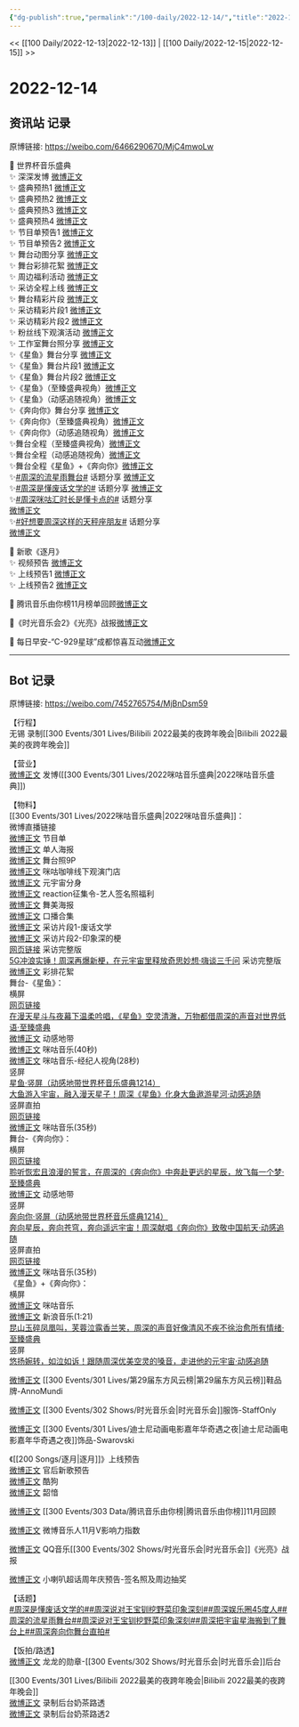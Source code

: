 ```yaml
---
{"dg-publish":true,"permalink":"/100-daily/2022-12-14/","title":"2022-12-14"}
---
```



<< [[100 Daily/2022-12-13\|2022-12-13]] | [[100 Daily/2022-12-15\|2022-12-15]] >>

# 2022-12-14

## 资讯站 记录

原博链接: https://weibo.com/6466290670/MjC4mwoLw

🌟 世界杯音乐盛典  
✨ 深深发博 [微博正文](https://m.weibo.cn/6466290670/4846688588800391)  
✨ 盛典预热1 [微博正文](https://m.weibo.cn/6466290670/4846553637062427)  
✨ 盛典预热2 [微博正文](https://m.weibo.cn/6466290670/4846582585362753)  
✨ 盛典预热3 [微博正文](https://m.weibo.cn/6466290670/4846607260720375)  
✨ 盛典预热4 [微博正文](https://m.weibo.cn/6466290670/4846626201668032)  
✨ 节目单预告1 [微博正文](https://m.weibo.cn/6466290670/4846533285774472)  
✨ 节目单预告2 [微博正文](https://m.weibo.cn/6466290670/4846534899794581)  
✨ 舞台动图分享 [微博正文](https://m.weibo.cn/6466290670/4846720972495336)  
✨ 舞台彩排花絮 [微博正文](https://m.weibo.cn/6466290670/4846718925408115)  
✨ 周边福利活动 [微博正文](https://m.weibo.cn/6466290670/4846582099347994)  
✨ 采访全程上线 [微博正文](https://m.weibo.cn/6466290670/4846694267363744)  
✨ 舞台精彩片段 [微博正文](https://m.weibo.cn/6466290670/4846679507864522)  
✨ 采访精彩片段1 [微博正文](https://m.weibo.cn/6466290670/4846518790786532)  
✨ 采访精彩片段2 [微博正文](https://m.weibo.cn/6466290670/4846678589318788)  
✨ 粉丝线下观演活动 [微博正文](https://m.weibo.cn/6466290670/4846519633575988)  
✨ 工作室舞台照分享 [微博正文](https://m.weibo.cn/6466290670/4846676127515977)  
✨《星鱼》舞台分享 [微博正文](https://m.weibo.cn/6466290670/4846699039687975)  
✨《星鱼》舞台片段1 [微博正文](https://m.weibo.cn/6466290670/4846677032968356)  
✨《星鱼》舞台片段2 [微博正文](https://m.weibo.cn/6466290670/4846677820973671)  
✨《星鱼》（至臻盛典视角）[微博正文](https://m.weibo.cn/6466290670/4846712743798502)  
✨《星鱼》（动感追随视角）[微博正文](https://m.weibo.cn/6466290670/4846713670483399)  
✨《奔向你》舞台分享 [微博正文](https://m.weibo.cn/6466290670/4846697866599142)  
✨《奔向你》（至臻盛典视角）[微博正文](https://m.weibo.cn/6466290670/4846711006561631)  
✨《奔向你》（动感追随视角）[微博正文](https://m.weibo.cn/6466290670/4846712193295002)  
✨舞台全程（至臻盛典视角）[微博正文](https://m.weibo.cn/6466290670/4846701225450240)  
✨舞台全程（动感追随视角）[微博正文](https://m.weibo.cn/6466290670/4846703046300799)  
✨舞台全程《星鱼》+《奔向你》[微博正文](https://m.weibo.cn/6466290670/4846688588800391)  
✨[#周深的流星雨舞台#](https://s.weibo.com/weibo?q=%23%E5%91%A8%E6%B7%B1%E7%9A%84%E6%B5%81%E6%98%9F%E9%9B%A8%E8%88%9E%E5%8F%B0%23) 话题分享 [微博正文](https://m.weibo.cn/6466290670/4846720569840730)  
✨[#周深是懂废话文学的#](https://s.weibo.com/weibo?q=%23%E5%91%A8%E6%B7%B1%E6%98%AF%E6%87%82%E5%BA%9F%E8%AF%9D%E6%96%87%E5%AD%A6%E7%9A%84%23) 话题分享 [微博正文](https://m.weibo.cn/6466290670/4846561147750774)  
✨[#周深咪咕汇时长是懂卡点的#](https://s.weibo.com/weibo?q=%23%E5%91%A8%E6%B7%B1%E5%92%AA%E5%92%95%E6%B1%87%E6%97%B6%E9%95%BF%E6%98%AF%E6%87%82%E5%8D%A1%E7%82%B9%E7%9A%84%23) 话题分享  
[微博正文](https://m.weibo.cn/6466290670/4846719780791501)  
✨[#好想要周深这样的天秤座朋友#](https://s.weibo.com/weibo?q=%23%E5%A5%BD%E6%83%B3%E8%A6%81%E5%91%A8%E6%B7%B1%E8%BF%99%E6%A0%B7%E7%9A%84%E5%A4%A9%E7%A7%A4%E5%BA%A7%E6%9C%8B%E5%8F%8B%23) 话题分享  
[微博正文](https://m.weibo.cn/6466290670/4846728409520780)

🌟 新歌《逐月》  
✨ 视频预告 [微博正文](https://m.weibo.cn/6466290670/4846652600618865)  
✨ 上线预告1 [微博正文](https://m.weibo.cn/6466290670/4846621366682327)  
✨ 上线预告2 [微博正文](https://m.weibo.cn/6466290670/4846622586444055)

🌟 腾讯音乐由你榜11月榜单回顾[微博正文](https://m.weibo.cn/6466290670/4846627959603465)

🌟《时光音乐会2》《光亮》战报[微博正文](https://m.weibo.cn/6466290670/4846653842138467)

🌟 每日早安-“C-929星球”成都惊喜互动[微博正文](https://m.weibo.cn/6466290670/4846505087470088)

---
## Bot 记录

原博链接: https://weibo.com/7452765754/MjBnDsm59

【行程】  
无锡 录制[[300 Events/301 Lives/Bilibili 2022最美的夜跨年晚会\|Bilibili 2022最美的夜跨年晚会]]

【营业】  
[微博正文](https://m.weibo.cn/1736988591/4846692589897881) 发博([[300 Events/301 Lives/2022咪咕音乐盛典\|2022咪咕音乐盛典]])

【物料】  
[[300 Events/301 Lives/2022咪咕音乐盛典\|2022咪咕音乐盛典]]：  
[](https://m.weibo.cn/1867028705/4846556375944835) 微博直播链接  
[微博正文](https://m.weibo.cn/1867028705/4846526445126129) 节目单  
[微博正文](https://m.weibo.cn/1867028705/4846375189879774) 单人海报  
[微博正文](https://m.weibo.cn/7478855230/4846674688608914) 舞台照9P  
[微博正文](https://m.weibo.cn/1867028705/4846379157164405) 咪咕咖啡线下观演门店  
[微博正文](https://m.weibo.cn/1867028705/4846550125120241) 元宇宙分身  
[微博正文](https://m.weibo.cn/1867028705/4846578101655577) reaction征集令-艺人签名照福利  
[微博正文](https://m.weibo.cn/1867028705/4846606375981334) 舞美海报  
[微博正文](https://m.weibo.cn/1867028705/4846577506845920) 口播合集  
[微博正文](https://m.weibo.cn/1867028705/4846516781190567) 采访片段1-废话文学  
[微博正文](https://m.weibo.cn/1867028705/4846668430975236) 采访片段2-印象深的梗  
[网页链接](https://weibo.cn/sinaurl?u=http%3A%2F%2Fc.migu.cn%2F00fWRa%3Fifrom%3D07b073d2835f8c1d5dfde461d0d264f2) 采访完整版  
[5G冲浪实锤！周深再爆新梗，在元宇宙里释放奇思妙想·嗨谈三千问](https://weibo.cn/sinaurl?u=http%3A%2F%2Fm.miguvideo.com%2Fmgs%2Fmsite%2Fprd%2FverticalScreen.html%3Fcid%3D755281359%26sharefrom%3Dmiguvideoapp) 采访完整版  
[微博正文](https://m.weibo.cn/6466290670/4846718925408115) 彩排花絮  
舞台-《星鱼》：  
横屏  
[网页链接](https://weibo.cn/sinaurl?u=http%3A%2F%2Fc.migu.cn%2F00fWPQ%3Fifrom%3D07b073d2835f8c1d5dfde461d0d264f2)  
[在漫天星斗与夜幕下温柔吟唱，《星鱼》空灵清澈，万物都借周深的声音对世界低语·至臻盛典](https://weibo.cn/sinaurl?u=http%3A%2F%2Fm.miguvideo.com%2Fmgs%2Fmsite%2Fprd%2FverticalScreen.html%3Fcid%3D755316082%26sharefrom%3Dmiguvideoapp)  
[微博正文](https://m.weibo.cn/5388677746/4846686168680462) 动感地带  
[微博正文](https://m.weibo.cn/1867028705/4846674021454975) 咪咕音乐(40秒)  
[微博正文](https://m.weibo.cn/1867028705/4846694946050297) 咪咕音乐-经纪人视角(28秒)  
竖屏  
[星鱼·竖屏（动感地带世界杯音乐盛典1214）](https://weibo.cn/sinaurl?u=http%3A%2F%2Fc.migu.cn%2F00fWRk%3Fifrom%3Dc3619365fe117a29da712a869118110e)  
[大鱼游入宇宙，融入漫天星子！周深《星鱼》化身大鱼遨游星河·动感追随](https://weibo.cn/sinaurl?u=http%3A%2F%2Fm.miguvideo.com%2Fmgs%2Fmsite%2Fprd%2FverticalScreen.html%3Fcid%3D755318184%26sharefrom%3Dmiguvideoapp)  
竖屏直拍  
[网页链接](https://weibo.cn/sinaurl?u=http%3A%2F%2Fc.migu.cn%2F00fWNk%3Fifrom%3Dc3619365fe117a29da712a869118110e)  
[微博正文](https://m.weibo.cn/1867028705/4846675901023210) 咪咕音乐(35秒)  
舞台-《奔向你》：  
横屏  
[网页链接](https://weibo.cn/sinaurl?u=http%3A%2F%2Fc.migu.cn%2F00fWRt%3Fifrom%3D07b073d2835f8c1d5dfde461d0d264f2)  
[聆听恢宏且浪漫的誓言，在周深的《奔向你》中奔赴更远的星辰，放飞每一个梦·至臻盛典](https://weibo.cn/sinaurl?u=http%3A%2F%2Fm.miguvideo.com%2Fmgs%2Fmsite%2Fprd%2FverticalScreen.html%3Fcid%3D755317309%26sharefrom%3Dmiguvideoapp)  
[微博正文](https://m.weibo.cn/5388677746/4846687358552431) 动感地带  
竖屏  
[奔向你·竖屏（动感地带世界杯音乐盛典1214）](https://weibo.cn/sinaurl?u=http%3A%2F%2Fc.migu.cn%2F00fWPj%3Fifrom%3Dc3619365fe117a29da712a869118110e)  
[奔向星辰，奔向苍穹，奔向遥远宇宙！周深献唱《奔向你》致敬中国航天·动感追随](https://weibo.cn/sinaurl?u=http%3A%2F%2Fm.miguvideo.com%2Fmgs%2Fmsite%2Fprd%2FverticalScreen.html%3Fcid%3D755318626%26sharefrom%3Dmiguvideoapp)  
竖屏直拍  
[网页链接](https://weibo.cn/sinaurl?u=http%3A%2F%2Fc.migu.cn%2F00fWRs%3Fifrom%3Dc3619365fe117a29da712a869118110e)  
[微博正文](https://m.weibo.cn/1867028705/4846676457564940) 咪咕音乐(35秒)  
《星鱼》+《奔向你》：  
横屏  
[微博正文](https://m.weibo.cn/1867028705/4846683189938613) 咪咕音乐  
[微博正文](https://m.weibo.cn/1266269835/4846672658049126) 新浪音乐(1:21)  
[昆山玉碎凤凰叫，芙蓉泣露香兰笑，周深的声音好像清风不疾不徐治愈所有情绪·至臻盛典](https://weibo.cn/sinaurl?u=http%3A%2F%2Fm.miguvideo.com%2Fmgs%2Fmsite%2Fprd%2FverticalScreen.html%3Fcid%3D755317638%26sharefrom%3Dmiguvideoapp)  
竖屏  
[悠扬婉转，如泣如诉！跟随周深优美空灵的嗓音，走进他的元宇宙·动感追随](https://weibo.cn/sinaurl?u=http%3A%2F%2Fm.miguvideo.com%2Fmgs%2Fmsite%2Fprd%2FverticalScreen.html%3Fcid%3D755318303%26sharefrom%3Dmiguvideoapp)

[微博正文](https://m.weibo.cn/5327342036/4846248919834123) [[300 Events/301 Lives/第29届东方风云榜\|第29届东方风云榜]]鞋品牌-AnnoMundi

[微博正文](https://m.weibo.cn/7718639015/4846180070852015) [[300 Events/302 Shows/时光音乐会\|时光音乐会]]服饰-StaffOnly

[微博正文](https://m.weibo.cn/1854773595/4845898095661321) [[300 Events/301 Lives/迪士尼动画电影嘉年华奇遇之夜\|迪士尼动画电影嘉年华奇遇之夜]]饰品-Swarovski

《[[200 Songs/逐月\|逐月]]》上线预告  
[微博正文](https://m.weibo.cn/5248300719/4846620187040055) 官后新歌预告  
[微博正文](https://m.weibo.cn/1665103091/4846617918964993) 酷狗  
[微博正文](https://m.weibo.cn/7425544436/4846645805590238) 韶愔

[微博正文](https://m.weibo.cn/6733257358/4846592798491734) [[300 Events/303 Data/腾讯音乐由你榜\|腾讯音乐由你榜]]11月回顾

[微博正文](https://m.weibo.cn/1266269835/4846634796592462) 微博音乐人11月V影响力指数

[微博正文](https://m.weibo.cn/2169129705/4846651808681781) QQ音乐[[300 Events/302 Shows/时光音乐会\|时光音乐会]]《光亮》战报

[微博正文](https://m.weibo.cn/7188495781/4846638104840037) 小喇叭超话周年庆预告-签名照及周边抽奖

【话题】  
[#周深是懂废话文学的#](https://s.weibo.com/weibo?q=%23%E5%91%A8%E6%B7%B1%E6%98%AF%E6%87%82%E5%BA%9F%E8%AF%9D%E6%96%87%E5%AD%A6%E7%9A%84%23)[#周深说对王宝钏挖野菜印象深刻#](https://s.weibo.com/weibo?q=%23%E5%91%A8%E6%B7%B1%E8%AF%B4%E5%AF%B9%E7%8E%8B%E5%AE%9D%E9%92%8F%E6%8C%96%E9%87%8E%E8%8F%9C%E5%8D%B0%E8%B1%A1%E6%B7%B1%E5%88%BB%23)[#周深娱乐圈45度人#](https://s.weibo.com/weibo?q=%23%E5%91%A8%E6%B7%B1%E5%A8%B1%E4%B9%90%E5%9C%8845%E5%BA%A6%E4%BA%BA%23)[#周深的流星雨舞台#](https://s.weibo.com/weibo?q=%23%E5%91%A8%E6%B7%B1%E7%9A%84%E6%B5%81%E6%98%9F%E9%9B%A8%E8%88%9E%E5%8F%B0%23)[#周深说对王宝钏挖野菜印象深刻#](https://s.weibo.com/weibo?q=%23%E5%91%A8%E6%B7%B1%E8%AF%B4%E5%AF%B9%E7%8E%8B%E5%AE%9D%E9%92%8F%E6%8C%96%E9%87%8E%E8%8F%9C%E5%8D%B0%E8%B1%A1%E6%B7%B1%E5%88%BB%23)[#周深把宇宙星海搬到了舞台上#](https://s.weibo.com/weibo?q=%23%E5%91%A8%E6%B7%B1%E6%8A%8A%E5%AE%87%E5%AE%99%E6%98%9F%E6%B5%B7%E6%90%AC%E5%88%B0%E4%BA%86%E8%88%9E%E5%8F%B0%E4%B8%8A%23)[#周深奔向你舞台直拍#](https://s.weibo.com/weibo?q=%23%E5%91%A8%E6%B7%B1%E5%A5%94%E5%90%91%E4%BD%A0%E8%88%9E%E5%8F%B0%E7%9B%B4%E6%8B%8D%23)

【饭拍/路透】  
[微博正文](https://m.weibo.cn/6513304603/4846635127931387) 龙龙的勋章-[[300 Events/302 Shows/时光音乐会\|时光音乐会]]后台

[[300 Events/301 Lives/Bilibili 2022最美的夜跨年晚会\|Bilibili 2022最美的夜跨年晚会]]  
[微博正文](https://m.weibo.cn/5680623078/4846666286632512) 录制后台奶茶路透  
[微博正文](https://m.weibo.cn/7793728903/4846701019666048) 录制后台奶茶路透2
